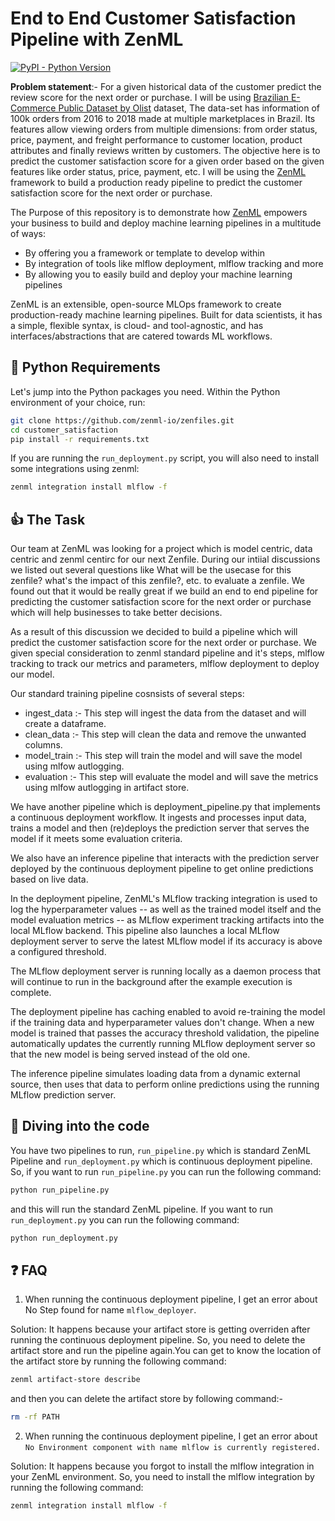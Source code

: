 # End to End Customer Satisfaction Pipeline with ZenML 
[![PyPI - Python Version](https://img.shields.io/pypi/pyversions/zenml)](https://pypi.org/project/zenml/)

**Problem statement**:- For a given historical data of the customer predict the review score for the next order or purchase. I will be using [Brazilian E-Commerce Public Dataset by Olist](https://www.kaggle.com/datasets/olistbr/brazilian-ecommerce) dataset, The data-set has information of 100k orders from 2016 to 2018 made at multiple marketplaces in Brazil. Its features allow viewing orders from multiple dimensions: from order status, price, payment, and freight performance to customer location, product attributes and finally reviews written by customers. The objective here is to predict the customer satisfaction score for a given order based on the given features like order status, price, payment, etc. I will be using the [ZenML](https://zenml.io/) framework to build a production ready pipeline to predict the customer satisfaction score for the next order or purchase.

The Purpose of this repository is to demonstrate how [ZenML](https://github.com/zenml-io/zenml) empowers your business to build and deploy machine learning pipelines in a multitude of ways:

* By offering you a framework or template to develop within
* By integration of tools like mlflow deployment, mlflow tracking and more
* By allowing you to easily build and deploy your machine learning pipelines 

ZenML is an extensible, open-source MLOps framework to create production-ready machine learning pipelines. Built for data scientists, it has a simple, flexible syntax, is cloud- and tool-agnostic, and has interfaces/abstractions that are catered towards ML workflows.

## :snake: Python Requirements

Let's jump into the Python packages you need. Within the Python environment of your choice, run:

```bash
git clone https://github.com/zenml-io/zenfiles.git
cd customer_satisfaction
pip install -r requirements.txt
```

If you are running the `run_deployment.py` script, you will also need to install some integrations using zenml:

```bash
zenml integration install mlflow -f
```

## :thumbsup: The Task

Our team at ZenML was looking for a project which is model centric, data centric and zenml centirc for our next Zenfile. During our intiial discussions we listed out several questions like What will be the usecase for this zenfile? what's the impact of this zenfile?, etc. to evaluate a zenfile. We found out that it would be really great if we build an end to end pipeline for predicting the customer satisfaction score for the next order or purchase which will help businesses to take better decisions. 

As a result of this discussion we decided to build a pipeline which will predict the customer satisfaction score for the next order or purchase. We given special consideration to zenml standard pipeline and it's steps, mlflow tracking to track our metrics and parameters, mlflow deployment to deploy our model. 

Our standard training pipeline cosnsists of several steps: 

* ingest_data  :- This step will ingest the data from the dataset and will create a dataframe.
* clean_data   :- This step will clean the data and remove the unwanted columns. 
* model_train  :- This step will train the model and will save the model using mlfow autlogging. 
* evaluation   :- This step will evaluate the model and will save the metrics using mlfow autlogging in artifact store.  

We have another pipeline which is deployment_pipeline.py that implements a continuous deployment workflow. It ingests and processes input data, trains a model and then (re)deploys the prediction server that serves the model if it meets some evaluation criteria.

We also have an inference pipeline that interacts with the prediction server deployed by the continuous deployment pipeline to get online predictions based on live data. 

In the deployment pipeline, ZenML's MLflow tracking integration is used to log the hyperparameter values -- as well as the trained model itself and the model evaluation metrics -- as MLflow experiment tracking artifacts into the local MLflow backend. This pipeline also launches a local MLflow deployment server to serve the latest MLflow model if its accuracy is above a configured threshold.

The MLflow deployment server is running locally as a daemon process that will continue to run in the background after the example execution is complete.

The deployment pipeline has caching enabled to avoid re-training the model if the training data and hyperparameter values don't change. When a new model is trained that passes the accuracy threshold validation, the pipeline automatically updates the currently running MLflow deployment server so that the new model is being served instead of the old one.

The inference pipeline simulates loading data from a dynamic external source, then uses that data to perform online predictions using the running MLflow prediction server.

## :notebook: Diving into the code

You have two pipelines to run, `run_pipeline.py` which is standard ZenML Pipeline and `run_deployment.py` which is continuous deployment pipeline. So, if you want to run `run_pipeline.py` you can run the following command: 

```bash
python run_pipeline.py
```

and this will run the standard ZenML pipeline. If you want to run `run_deployment.py` you can run the following command:

```bash
python run_deployment.py
```

## :question: FAQ

1. When running the continuous deployment pipeline, I get an error about No Step found for name `mlflow_deployer`.

Solution: It happens because your artifact store is getting overriden after running the continuous deployment pipeline. So, you need to delete the artifact store and run the pipeline again.You can get to know the location of the artifact store by running the following command:

```bash
zenml artifact-store describe
``` 
and then you can delete the artifact store by following command:- 

```bash
rm -rf PATH
```

2. When running the continuous deployment pipeline, I get an error about ```No Environment component with name mlflow is currently registered.``` 

Solution: It happens because you forgot to install the mlflow integration in your ZenML environment. So, you need to install the mlflow integration by running the following command:

```bash
zenml integration install mlflow -f
```



